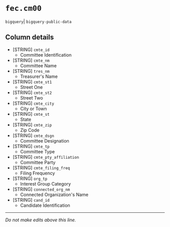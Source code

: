 # `fec.cm00`
`bigquery`| `bigquery-public-data`

## Column details
* [STRING]    `cmte_id`
  - Committee Identification
* [STRING]    `cmte_nm`
  - Committee Name
* [STRING]    `tres_nm`
  - Treasurer's Name
* [STRING]    `cmte_st1`
  - Street One
* [STRING]    `cmte_st2`
  - Street Two
* [STRING]    `cmte_city`
  - City or Town
* [STRING]    `cmte_st`
  - State
* [STRING]    `cmte_zip`
  - Zip Code
* [STRING]    `cmte_dsgn`
  - Committee Designation
* [STRING]    `cmte_tp`
  - Committee Type
* [STRING]    `cmte_pty_affiliation`
  - Committee Party
* [STRING]    `cmte_filing_freq`
  - Filing Frequency
* [STRING]    `org_tp`
  - Interest Group Category
* [STRING]    `connected_org_nm`
  - Connected Organization's Name
* [STRING]    `cand_id`
  - Candidate Identification

-------------------------------------------------------------------------------
*Do not make edits above this line.*
